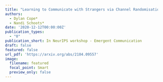 ```yaml
---
title: "Learning to Communicate with Strangers via Channel Randomisation Methods"
authors:
  - Dylan Cope*
  - Nandi Schoots*
date: '2020-12-12T00:00:00Z'
publication_types:
  - "0"
publication_short: In NeurIPS workshop - Emergent Communication
draft: false
featured: false
url_pdf: 'https://arxiv.org/abs/2104.09557'
image:
  filename: featured
  focal_point: Smart
  preview_only: false
---
```

